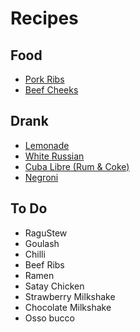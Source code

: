 # Recipes

## Food

- [Pork Ribs](pork_ribs.md)
- [Beef Cheeks](beef_cheeks.md)

## Drank

- [Lemonade](lemonade.md)
- [White Russian](white_russian.md)
- [Cuba Libre (Rum & Coke)](cuba_libre.md)
- [Negroni](negroni.md)

## To Do

* RaguStew
* Goulash
* Chilli
* Beef Ribs
* Ramen
* Satay Chicken
* Strawberry Milkshake
* Chocolate Milkshake
* Osso bucco

